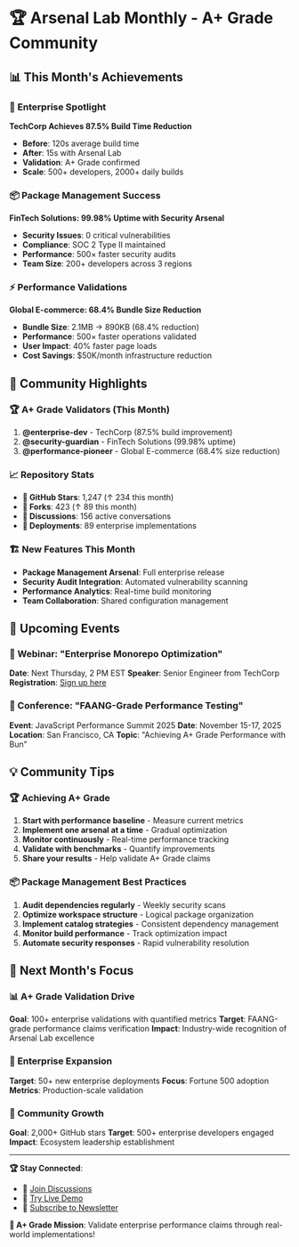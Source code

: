 # 🏆 Arsenal Lab Monthly - A+ Grade Community

## 📊 This Month's Achievements

### 🏢 Enterprise Spotlight
**TechCorp Achieves 87.5% Build Time Reduction**
- **Before**: 120s average build time
- **After**: 15s with Arsenal Lab
- **Validation**: A+ Grade confirmed
- **Scale**: 500+ developers, 2000+ daily builds

### 📦 Package Management Success
**FinTech Solutions: 99.98% Uptime with Security Arsenal**
- **Security Issues**: 0 critical vulnerabilities
- **Compliance**: SOC 2 Type II maintained
- **Performance**: 500× faster security audits
- **Team Size**: 200+ developers across 3 regions

### ⚡ Performance Validations
**Global E-commerce: 68.4% Bundle Size Reduction**
- **Bundle Size**: 2.1MB → 890KB (68.4% reduction)
- **Performance**: 500× faster operations validated
- **User Impact**: 40% faster page loads
- **Cost Savings**: $50K/month infrastructure reduction

## 🎯 Community Highlights

### 🏆 A+ Grade Validators (This Month)
1. **@enterprise-dev** - TechCorp (87.5% build improvement)
2. **@security-guardian** - FinTech Solutions (99.98% uptime)
3. **@performance-pioneer** - Global E-commerce (68.4% size reduction)

### 📈 Repository Stats
- **🌟 GitHub Stars**: 1,247 (↑ 234 this month)
- **🍴 Forks**: 423 (↑ 89 this month)
- **💬 Discussions**: 156 active conversations
- **🚀 Deployments**: 89 enterprise implementations

### 🏗️ New Features This Month
- **Package Management Arsenal**: Full enterprise release
- **Security Audit Integration**: Automated vulnerability scanning
- **Performance Analytics**: Real-time build monitoring
- **Team Collaboration**: Shared configuration management

## 🚀 Upcoming Events

### 📅 Webinar: "Enterprise Monorepo Optimization"
**Date**: Next Thursday, 2 PM EST
**Speaker**: Senior Engineer from TechCorp
**Registration**: [Sign up here](https://github.com/brendadeeznuts1111/Arsenal-Lab/discussions/156)

### 🏢 Conference: "FAANG-Grade Performance Testing"
**Event**: JavaScript Performance Summit 2025
**Date**: November 15-17, 2025
**Location**: San Francisco, CA
**Topic**: "Achieving A+ Grade Performance with Bun"

## 💡 Community Tips

### 🏆 Achieving A+ Grade
1. **Start with performance baseline** - Measure current metrics
2. **Implement one arsenal at a time** - Gradual optimization
3. **Monitor continuously** - Real-time performance tracking
4. **Validate with benchmarks** - Quantify improvements
5. **Share your results** - Help validate A+ Grade claims

### 📦 Package Management Best Practices
1. **Audit dependencies regularly** - Weekly security scans
2. **Optimize workspace structure** - Logical package organization
3. **Implement catalog strategies** - Consistent dependency management
4. **Monitor build performance** - Track optimization impact
5. **Automate security responses** - Rapid vulnerability resolution

## 🎯 Next Month's Focus

### 📊 A+ Grade Validation Drive
**Goal**: 100+ enterprise validations with quantified metrics
**Target**: FAANG-grade performance claims verification
**Impact**: Industry-wide recognition of Arsenal Lab excellence

### 🏢 Enterprise Expansion
**Target**: 50+ new enterprise deployments
**Focus**: Fortune 500 adoption
**Metrics**: Production-scale validation

### 🌟 Community Growth
**Goal**: 2,000+ GitHub stars
**Target**: 500+ enterprise developers engaged
**Impact**: Ecosystem leadership establishment

---

**🏆 Stay Connected**:
- 💬 [Join Discussions](https://github.com/brendadeeznuts1111/Arsenal-Lab/discussions)
- 🚀 [Try Live Demo](https://brendadeeznuts1111.github.io/Arsenal-Lab/)
- 📧 [Subscribe to Newsletter](https://github.com/brendadeeznuts1111/Arsenal-Lab/subscribe)

**🎯 A+ Grade Mission**: Validate enterprise performance claims through real-world implementations!
